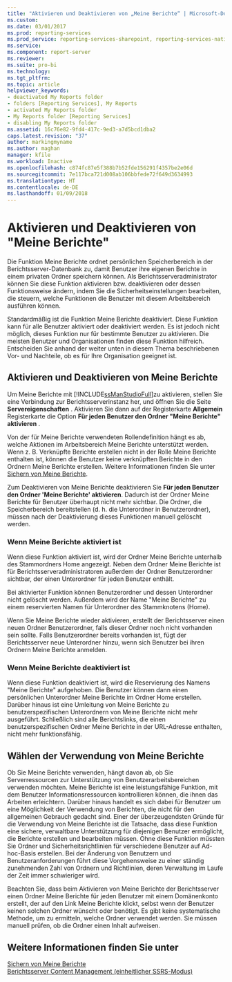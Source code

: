 ```yaml
---
title: "Aktivieren und Deaktivieren von „Meine Berichte“ | Microsoft-Dokumentation"
ms.custom: 
ms.date: 03/01/2017
ms.prod: reporting-services
ms.prod_service: reporting-services-sharepoint, reporting-services-native
ms.service: 
ms.component: report-server
ms.reviewer: 
ms.suite: pro-bi
ms.technology: 
ms.tgt_pltfrm: 
ms.topic: article
helpviewer_keywords:
- deactivated My Reports folder
- folders [Reporting Services], My Reports
- activated My Reports folder
- My Reports folder [Reporting Services]
- disabling My Reports folder
ms.assetid: 16c76e82-9fd4-417c-9ed3-a7d5bcd1dba2
caps.latest.revision: "37"
author: markingmyname
ms.author: maghan
manager: kfile
ms.workload: Inactive
ms.openlocfilehash: c874fc87e5f388b7b52fde156291f4357be2e06d
ms.sourcegitcommit: 7e117bca721d008ab106bbfede72f649d3634993
ms.translationtype: HT
ms.contentlocale: de-DE
ms.lasthandoff: 01/09/2018
---
```

# <a name="enable-and-disable-my-reports"></a>Aktivieren und Deaktivieren von "Meine Berichte"
  Die Funktion Meine Berichte ordnet persönlichen Speicherbereich in der Berichtsserver-Datenbank zu, damit Benutzer ihre eigenen Berichte in einem privaten Ordner speichern können. Als Berichtsserveradministrator können Sie diese Funktion aktivieren bzw. deaktivieren oder dessen Funktionsweise ändern, indem Sie die Sicherheitseinstellungen bearbeiten, die steuern, welche Funktionen die Benutzer mit diesem Arbeitsbereich ausführen können.  
  
 Standardmäßig ist die Funktion Meine Berichte deaktiviert. Diese Funktion kann für alle Benutzer aktiviert oder deaktiviert werden. Es ist jedoch nicht möglich, dieses Funktion nur für bestimmte Benutzer zu aktivieren. Die meisten Benutzer und Organisationen finden diese Funktion hilfreich. Entscheiden Sie anhand der weiter unten in diesem Thema beschriebenen Vor- und Nachteile, ob es für Ihre Organisation geeignet ist.  
  
## <a name="how-to-enable-and-disable-my-reports"></a>Aktivieren und Deaktivieren von Meine Berichte  
 Um Meine Berichte mit [!INCLUDE[ssManStudioFull](../../includes/ssmanstudiofull-md.md)]zu aktivieren, stellen Sie eine Verbindung zur Berichtsserverinstanz her, und öffnen Sie die Seite **Servereigenschaften** . Aktivieren Sie dann auf der Registerkarte **Allgemein** Registerkarte die Option **Für jeden Benutzer den Ordner "Meine Berichte" aktivieren** .  
  
 Von der für Meine Berichte verwendeten Rollendefinition hängt es ab, welche Aktionen im Arbeitsbereich Meine Berichte unterstützt werden. Wenn z. B. Verknüpfte Berichte erstellen nicht in der Rolle Meine Berichte enthalten ist, können die Benutzer keine verknüpften Berichte in den Ordnern Meine Berichte erstellen. Weitere Informationen finden Sie unter [Sichern von Meine Berichte](../../reporting-services/security/secure-my-reports.md).  
  
 Zum Deaktivieren von Meine Berichte deaktivieren Sie **Für jeden Benutzer den Ordner 'Meine Berichte' aktivieren**. Dadurch ist der Ordner Meine Berichte für Benutzer überhaupt nicht mehr sichtbar. Die Ordner, die Speicherbereich bereitstellen (d. h. die Unterordner in Benutzerordner), müssen nach der Deaktivierung dieses Funktionen manuell gelöscht werden.  
  
### <a name="when-my-reports-is-activated"></a>Wenn Meine Berichte aktiviert ist  
 Wenn diese Funktion aktiviert ist, wird der Ordner Meine Berichte unterhalb des Stammordners Home angezeigt. Neben dem Ordner Meine Berichte ist für Berichtsserveradministratoren außerdem der Ordner Benutzerordner sichtbar, der einen Unterordner für jeden Benutzer enthält.  
  
 Bei aktivierter Funktion können Benutzerordner und dessen Unterordner nicht gelöscht werden. Außerdem wird der Name "Meine Berichte" zu einem reservierten Namen für Unterordner des Stammknotens (Home).  
  
 Wenn Sie Meine Berichte wieder aktivieren, erstellt der Berichtsserver einen neuen Ordner Benutzerordner, falls dieser Ordner noch nicht vorhanden sein sollte. Falls Benutzerordner bereits vorhanden ist, fügt der Berichtsserver neue Unterordner hinzu, wenn sich Benutzer bei ihren Ordnern Meine Berichte anmelden.  
  
### <a name="when-my-reports-is-deactivated"></a>Wenn Meine Berichte deaktiviert ist  
 Wenn diese Funktion deaktiviert ist, wird die Reservierung des Namens "Meine Berichte" aufgehoben. Die Benutzer können dann einen persönlichen Unterordner Meine Berichte im Ordner Home erstellen. Darüber hinaus ist eine Umleitung von Meine Berichte zu benutzerspezifischen Unterordnern von Meine Berichte nicht mehr ausgeführt. Schließlich sind alle Berichtslinks, die einen benutzerspezifischen Ordner Meine Berichte in der URL-Adresse enthalten, nicht mehr funktionsfähig.  
  
## <a name="choosing-to-use-my-reports"></a>Wählen der Verwendung von Meine Berichte  
 Ob Sie Meine Berichte verwenden, hängt davon ab, ob Sie Serverressourcen zur Unterstützung von Benutzerarbeitsbereichen verwenden möchten. Meine Berichte ist eine leistungsfähige Funktion, mit dem Benutzer Informationsressourcen kontrollieren können, die ihnen das Arbeiten erleichtern. Darüber hinaus handelt es sich dabei für Benutzer um eine Möglichkeit der Verwendung von Berichten, die nicht für den allgemeinen Gebrauch gedacht sind. Einer der überzeugendsten Gründe für die Verwendung von Meine Berichte ist die Tatsache, dass diese Funktion eine sichere, verwaltbare Unterstützung für diejenigen Benutzer ermöglicht, die Berichte erstellen und bearbeiten müssen. Ohne diese Funktion müssten Sie Ordner und Sicherheitsrichtlinien für verschiedene Benutzer auf Ad-hoc-Basis erstellen. Bei der Änderung von Benutzern und Benutzeranforderungen führt diese Vorgehensweise zu einer ständig zunehmenden Zahl von Ordnern und Richtlinien, deren Verwaltung im Laufe der Zeit immer schwieriger wird.  
  
 Beachten Sie, dass beim Aktivieren von Meine Berichte der Berichtsserver einen Ordner Meine Berichte für jeden Benutzer mit einem Domänenkonto erstellt, der auf den Link Meine Berichte klickt, selbst wenn der Benutzer keinen solchen Ordner wünscht oder benötigt. Es gibt keine systematische Methode, um zu ermitteln, welche Ordner verwendet werden. Sie müssen manuell prüfen, ob die Ordner einen Inhalt aufweisen.  
  
## <a name="see-also"></a>Weitere Informationen finden Sie unter  
 [Sichern von Meine Berichte](../../reporting-services/security/secure-my-reports.md)   
 [Berichtsserver Content Management (einheitlicher SSRS-Modus)](../../reporting-services/report-server/report-server-content-management-ssrs-native-mode.md)  
  
  
